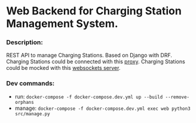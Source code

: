 # Web Backend for Charging Station Management System.
### Description:
REST API to manage Charging Stations. Based on Django with DRF.
Charging Stations could be connected with this [proxy](https://github.com/Quohen-Leth/csms_ocpp).
Charging Stations could be mocked with this [websockets server](https://github.com/Quohen-Leth/charging-station-mocking).

### Dev commands:
- run: `docker-compose -f docker-compose.dev.yml up --build --remove-orphans`
- manage: `docker-compose -f docker-compose.dev.yml exec web python3 src/manage.py`
